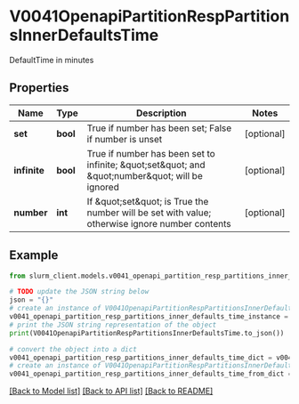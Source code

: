 # V0041OpenapiPartitionRespPartitionsInnerDefaultsTime

DefaultTime in minutes

## Properties

Name | Type | Description | Notes
------------ | ------------- | ------------- | -------------
**set** | **bool** | True if number has been set; False if number is unset | [optional] 
**infinite** | **bool** | True if number has been set to infinite; \&quot;set\&quot; and \&quot;number\&quot; will be ignored | [optional] 
**number** | **int** | If \&quot;set\&quot; is True the number will be set with value; otherwise ignore number contents | [optional] 

## Example

```python
from slurm_client.models.v0041_openapi_partition_resp_partitions_inner_defaults_time import V0041OpenapiPartitionRespPartitionsInnerDefaultsTime

# TODO update the JSON string below
json = "{}"
# create an instance of V0041OpenapiPartitionRespPartitionsInnerDefaultsTime from a JSON string
v0041_openapi_partition_resp_partitions_inner_defaults_time_instance = V0041OpenapiPartitionRespPartitionsInnerDefaultsTime.from_json(json)
# print the JSON string representation of the object
print(V0041OpenapiPartitionRespPartitionsInnerDefaultsTime.to_json())

# convert the object into a dict
v0041_openapi_partition_resp_partitions_inner_defaults_time_dict = v0041_openapi_partition_resp_partitions_inner_defaults_time_instance.to_dict()
# create an instance of V0041OpenapiPartitionRespPartitionsInnerDefaultsTime from a dict
v0041_openapi_partition_resp_partitions_inner_defaults_time_from_dict = V0041OpenapiPartitionRespPartitionsInnerDefaultsTime.from_dict(v0041_openapi_partition_resp_partitions_inner_defaults_time_dict)
```
[[Back to Model list]](../README.md#documentation-for-models) [[Back to API list]](../README.md#documentation-for-api-endpoints) [[Back to README]](../README.md)


